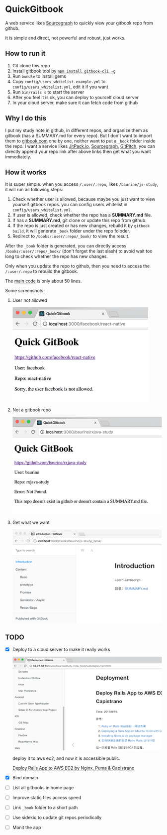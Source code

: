 # QuickGitbook

A web service likes [Sourcegraph](https://sourcegraph.com/github.com/baurine/quick-gitbook) to quickly view your gitbook repo from github.

It is simple and direct, not powerful and robust, just works.

## How to run it

1. Git clone this repo
1. Install gitbook tool by [`npm install gitbook-cli -g`](https://github.com/GitbookIO/gitbook/blob/master/docs/setup.md)
1. Run `bundle` to install gems
1. Copy `config/users_whitelist.example.yml` to `config/users_whitelist.yml`, edit it if you want
1. Run `bin/rails s` to start the server
1. After you feel it is ok, you can deploy to yourself cloud server
1. In your cloud server, make sure it can fetch code from github

## Why I do this

I put my study note in github, in different repos, and organize them as gitbook (has a SUMMARY.md for every repo). But I don't want to import them to [gitbook.com](https://www.gitbook.com/) one by one, neither want to put a `_book` folder inside the repo. I want a service likes [JitPack.io](https://jitpack.io/), [Sourcegraph](https://about.sourcegraph.com/), [GitPitch](https://gitpitch.com/), you can directly append your repo link after above links then get what you want immediately.

## How it works

It is super simple. when you access `/:user/:repo`, likes `/baurine/js-study`, it will run as following steps:

1. Check whether user is allowed, because maybe you just want to view yourself gitbook repos. you can config users whitelist in `config/users_whitelist.yml`.
1. If user is allowed, check whether the repo has a **SUMMARY.md** file.
1. If has a **SUMMARY.md**, git clone or update this repo from github.
1. If the repo is just created or has new changes, rebuild it by `gitbook build`, it will generate `_book` folder under the repo foloder.
1. Redirect to `/books/:user/:repo/_book/` to view the result.

After the `_book` folder is generated, you can directly access `/books/:user/:repo/_book/` (don't forget the last slash) to avoid wait too long to check whether the repo has new changes.

Only when you update the repo to github, then you need to access the `/:user/:repo` to rebuild the gitbook.

The [main code](./app/controllers/books_controller.rb) is only about 50 lines.

Some screenshots:

1. User not allowed

   ![](./art/1_user_not_allowed.png)

1. Not a gitbook repo

   ![](./art/2_not_a_gitbook_repo.png)

1. Get what we want

   ![](./art/3_view_gitbook.png)

## TODO

- [x] Deploy to a cloud server to make it really works

  ![](./art/4_deploy.png)

  deploy it to aws ec2, and now it is accessible public.

  [Deploy Rails App to AWS EC2 by Nginx, Puma & Capistrano](http://52.27.68.65/books/baurine/study-note/_book/web/deployment.html)

- [x] Bind domain
- [ ] List all gitbooks in home page
- [ ] Improve static files access speed
- [ ] Link `_book` folder to a short path
- [ ] Use sidekiq to update git repos periodically
- [ ] Monit the app
